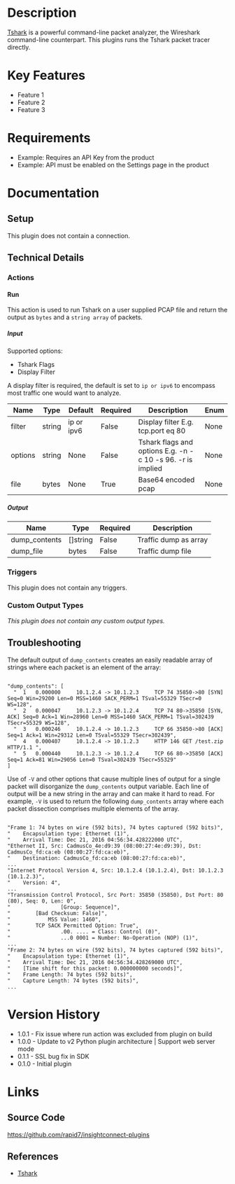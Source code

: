 # Description

[Tshark](https://www.wireshark.org/docs/man-pages/tshark.html) is a powerful command-line packet analyzer,
the Wireshark command-line counterpart. This plugins runs the Tshark packet tracer directly.

# Key Features

* Feature 1
* Feature 2
* Feature 3

# Requirements

* Example: Requires an API Key from the product
* Example: API must be enabled on the Settings page in the product

# Documentation

## Setup

This plugin does not contain a connection.

## Technical Details

### Actions

#### Run

This action is used to run Tshark on a user supplied PCAP file and return the output as `bytes` and a `string array` of packets.

##### Input

Supported options:

* Tshark Flags
* Display Filter

A display filter is required, the default is set to `ip or ipv6` to encompass most traffic one would want to analyze.

|Name|Type|Default|Required|Description|Enum|
|----|----|-------|--------|-----------|----|
|filter|string|ip or ipv6|False|Display filter E.g. tcp.port eq 80|None|
|options|string|None|False|Tshark flags and options E.g. -n -c 10 -s 96. -r is implied|None|
|file|bytes|None|True|Base64 encoded pcap|None|

##### Output

|Name|Type|Required|Description|
|----|----|--------|-----------|
|dump_contents|[]string|False|Traffic dump as array|
|dump_file|bytes|False|Traffic dump file|

### Triggers

This plugin does not contain any triggers.

### Custom Output Types

_This plugin does not contain any custom output types._

## Troubleshooting

The default output of `dump_contents` creates an easily readable array of strings where each packet is an element of the array:

```

"dump_contents": [
  "  1   0.000000     10.1.2.4 -> 10.1.2.3     TCP 74 35850->80 [SYN] Seq=0 Win=29200 Len=0 MSS=1460 SACK_PERM=1 TSval=55329 TSecr=0 WS=128",
  "  2   0.000047     10.1.2.3 -> 10.1.2.4     TCP 74 80->35850 [SYN, ACK] Seq=0 Ack=1 Win=28960 Len=0 MSS=1460 SACK_PERM=1 TSval=302439 TSecr=55329 WS=128",
  "  3   0.000246     10.1.2.4 -> 10.1.2.3     TCP 66 35850->80 [ACK] Seq=1 Ack=1 Win=29312 Len=0 TSval=55329 TSecr=302439",
  "  4   0.000407     10.1.2.4 -> 10.1.2.3     HTTP 146 GET /test.zip HTTP/1.1 ",
  "  5   0.000440     10.1.2.3 -> 10.1.2.4     TCP 66 80->35850 [ACK] Seq=1 Ack=81 Win=29056 Len=0 TSval=302439 TSecr=55329"
]

```

Use of `-V` and other options that cause multiple lines of output for a single packet will disorganize the
`dump_contents` output variable. Each line of output will be a new string in the array and can make it hard to read.
For example, `-V` is used to return the following `dump_contents` array where each packet dissection comprises multiple elements of the array.

```

"Frame 1: 74 bytes on wire (592 bits), 74 bytes captured (592 bits)",
"    Encapsulation type: Ethernet (1)",
"    Arrival Time: Dec 21, 2016 04:56:34.428222000 UTC",
"Ethernet II, Src: CadmusCo_4e:d9:39 (08:00:27:4e:d9:39), Dst: CadmusCo_fd:ca:eb (08:00:27:fd:ca:eb)",
"    Destination: CadmusCo_fd:ca:eb (08:00:27:fd:ca:eb)",
...
"Internet Protocol Version 4, Src: 10.1.2.4 (10.1.2.4), Dst: 10.1.2.3 (10.1.2.3)",
"    Version: 4",
...
"Transmission Control Protocol, Src Port: 35850 (35850), Dst Port: 80 (80), Seq: 0, Len: 0",
"                [Group: Sequence]",
"        [Bad Checksum: False]",
"            MSS Value: 1460",
"        TCP SACK Permitted Option: True",
"                .00. .... = Class: Control (0)",
"                ...0 0001 = Number: No-Operation (NOP) (1)",
...
"Frame 2: 74 bytes on wire (592 bits), 74 bytes captured (592 bits)",
"    Encapsulation type: Ethernet (1)",
"    Arrival Time: Dec 21, 2016 04:56:34.428269000 UTC",
"    [Time shift for this packet: 0.000000000 seconds]",
"    Frame Length: 74 bytes (592 bits)",
"    Capture Length: 74 bytes (592 bits)",
...

```

# Version History

* 1.0.1 - Fix issue where run action was excluded from plugin on build
* 1.0.0 - Update to v2 Python plugin architecture | Support web server mode
* 0.1.1 - SSL bug fix in SDK
* 0.1.0 - Initial plugin

# Links

## Source Code

https://github.com/rapid7/insightconnect-plugins

## References

* [Tshark](https://www.wireshark.org/docs/man-pages/tshark.html)

